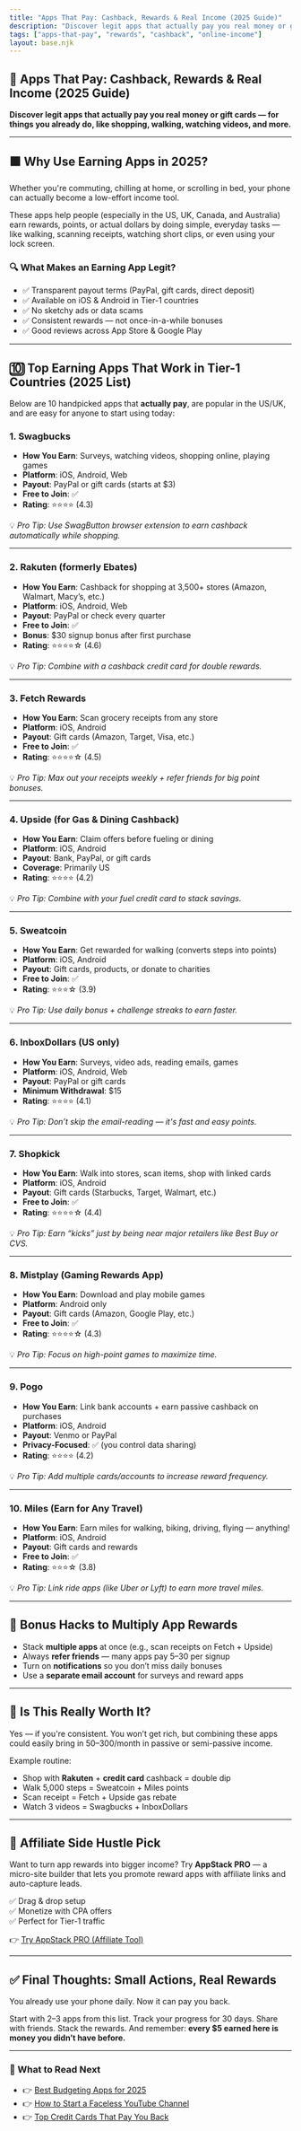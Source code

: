 ```yaml
---
title: "Apps That Pay: Cashback, Rewards & Real Income (2025 Guide)"
description: "Discover legit apps that actually pay you real money or gift cards — for things you already do, like shopping, walking, watching videos, and more. Tier-1 focused."
tags: ["apps-that-pay", "rewards", "cashback", "online-income"]
layout: base.njk
---
```


<article class="article-section">

## 📲 Apps That Pay: Cashback, Rewards & Real Income (2025 Guide)

**Discover legit apps that actually pay you real money or gift cards — for things you already do, like shopping, walking, watching videos, and more.**

---

## 🟩 Why Use Earning Apps in 2025?

Whether you're commuting, chilling at home, or scrolling in bed, your phone can actually become a low-effort income tool.

These apps help people (especially in the US, UK, Canada, and Australia) earn rewards, points, or actual dollars by doing simple, everyday tasks — like walking, scanning receipts, watching short clips, or even using your lock screen.

### 🔍 What Makes an Earning App Legit?

- ✅ Transparent payout terms (PayPal, gift cards, direct deposit)
- ✅ Available on iOS & Android in Tier-1 countries
- ✅ No sketchy ads or data scams
- ✅ Consistent rewards — not once-in-a-while bonuses
- ✅ Good reviews across App Store & Google Play

---

## 🔟 Top Earning Apps That Work in Tier-1 Countries (2025 List)

Below are 10 handpicked apps that **actually pay**, are popular in the US/UK, and are easy for anyone to start using today:

### 1. **Swagbucks**
- **How You Earn**: Surveys, watching videos, shopping online, playing games
- **Platform**: iOS, Android, Web
- **Payout**: PayPal or gift cards (starts at $3)
- **Free to Join**: ✅
- **Rating**: ⭐⭐⭐⭐ (4.3)

💡 *Pro Tip: Use SwagButton browser extension to earn cashback automatically while shopping.*

---

### 2. **Rakuten** (formerly Ebates)
- **How You Earn**: Cashback for shopping at 3,500+ stores (Amazon, Walmart, Macy’s, etc.)
- **Platform**: iOS, Android, Web
- **Payout**: PayPal or check every quarter
- **Free to Join**: ✅
- **Bonus**: $30 signup bonus after first purchase
- **Rating**: ⭐⭐⭐⭐☆ (4.6)

💡 *Pro Tip: Combine with a cashback credit card for double rewards.*

---

### 3. **Fetch Rewards**
- **How You Earn**: Scan grocery receipts from any store
- **Platform**: iOS, Android
- **Payout**: Gift cards (Amazon, Target, Visa, etc.)
- **Free to Join**: ✅
- **Rating**: ⭐⭐⭐⭐☆ (4.5)

💡 *Pro Tip: Max out your receipts weekly + refer friends for big point bonuses.*

---

### 4. **Upside** (for Gas & Dining Cashback)
- **How You Earn**: Claim offers before fueling or dining
- **Platform**: iOS, Android
- **Payout**: Bank, PayPal, or gift cards
- **Coverage**: Primarily US
- **Rating**: ⭐⭐⭐⭐ (4.2)

💡 *Pro Tip: Combine with your fuel credit card to stack savings.*

---

### 5. **Sweatcoin**
- **How You Earn**: Get rewarded for walking (converts steps into points)
- **Platform**: iOS, Android
- **Payout**: Gift cards, products, or donate to charities
- **Free to Join**: ✅
- **Rating**: ⭐⭐⭐☆ (3.9)

💡 *Pro Tip: Use daily bonus + challenge streaks to earn faster.*

---

### 6. **InboxDollars** (US only)
- **How You Earn**: Surveys, video ads, reading emails, games
- **Platform**: iOS, Android, Web
- **Payout**: PayPal or gift cards
- **Minimum Withdrawal**: $15
- **Rating**: ⭐⭐⭐⭐ (4.1)

💡 *Pro Tip: Don’t skip the email-reading — it's fast and easy points.*

---

### 7. **Shopkick**
- **How You Earn**: Walk into stores, scan items, shop with linked cards
- **Platform**: iOS, Android
- **Payout**: Gift cards (Starbucks, Target, Walmart, etc.)
- **Free to Join**: ✅
- **Rating**: ⭐⭐⭐⭐☆ (4.4)

💡 *Pro Tip: Earn “kicks” just by being near major retailers like Best Buy or CVS.*

---

### 8. **Mistplay** (Gaming Rewards App)
- **How You Earn**: Download and play mobile games
- **Platform**: Android only
- **Payout**: Gift cards (Amazon, Google Play, etc.)
- **Free to Join**: ✅
- **Rating**: ⭐⭐⭐⭐☆ (4.3)

💡 *Pro Tip: Focus on high-point games to maximize time.*

---

### 9. **Pogo**
- **How You Earn**: Link bank accounts + earn passive cashback on purchases
- **Platform**: iOS, Android
- **Payout**: Venmo or PayPal
- **Privacy-Focused**: ✅ (you control data sharing)
- **Rating**: ⭐⭐⭐⭐ (4.2)

💡 *Pro Tip: Add multiple cards/accounts to increase reward frequency.*

---

### 10. **Miles** (Earn for Any Travel)
- **How You Earn**: Earn miles for walking, biking, driving, flying — anything!
- **Platform**: iOS, Android
- **Payout**: Gift cards and rewards
- **Free to Join**: ✅
- **Rating**: ⭐⭐⭐☆ (3.8)

💡 *Pro Tip: Link ride apps (like Uber or Lyft) to earn more travel miles.*

---

## 🧠 Bonus Hacks to Multiply App Rewards

- Stack **multiple apps** at once (e.g., scan receipts on Fetch + Upside)
- Always **refer friends** — many apps pay $5–$30 per signup
- Turn on **notifications** so you don’t miss daily bonuses
- Use a **separate email account** for surveys and reward apps

---

## 📱 Is This Really Worth It?

Yes — if you're consistent. You won’t get rich, but combining these apps could easily bring in $50–$300/month in passive or semi-passive income.

Example routine:
- Shop with **Rakuten** + **credit card** cashback = double dip
- Walk 5,000 steps = Sweatcoin + Miles points
- Scan receipt = Fetch + Upside gas rebate
- Watch 3 videos = Swagbucks + InboxDollars

---

## 💼 Affiliate Side Hustle Pick

Want to turn app rewards into bigger income? Try **AppStack PRO** — a micro-site builder that lets you promote reward apps with affiliate links and auto-capture leads.

✅ Drag & drop setup  
✅ Monetize with CPA offers  
✅ Perfect for Tier-1 traffic  

👉 [Try AppStack PRO (Affiliate Tool)](#)

---

## ✅ Final Thoughts: Small Actions, Real Rewards

You already use your phone daily. Now it can pay you back.

Start with 2–3 apps from this list. Track your progress for 30 days. Share with friends. Stack the rewards. And remember: **every $5 earned here is money you didn’t have before.**

---

### 📌 What to Read Next
- 👉 [Best Budgeting Apps for 2025](#)
- 👉 [How to Start a Faceless YouTube Channel](#)
- 👉 [Top Credit Cards That Pay You Back](#)

</article>
